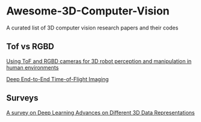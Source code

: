 # Awesome-3D-Computer-Vision
A curated list of 3D computer vision research papers and their codes


## Tof vs RGBD
[Using ToF and RGBD cameras for 3D robot perception and manipulation in human environments](https://www.researchgate.net/publication/271621262_Using_ToF_and_RGBD_cameras_for_3D_robot_perception_and_manipulation_in_human_environments)

[Deep End-to-End Time-of-Flight Imaging](http://openaccess.thecvf.com/content_cvpr_2018/papers/Su_Deep_End-to-End_Time-of-Flight_CVPR_2018_paper.pdf)

## Surveys
[A survey on Deep Learning Advances on Different 3D Data Representations](https://arxiv.org/pdf/1808.01462.pdf)
